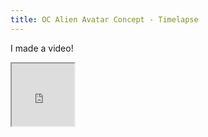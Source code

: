 ```yaml
---
title: OC Alien Avatar Concept - Timelapse
---
```


I made a video!

<iframe width="100" height="100" src="https://www.youtube.com/embed/rQkZKqob8bg"></iframe>
